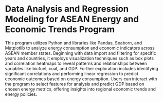 # Data Analysis and Regression Modeling for ASEAN Energy and Economic Trends Program
This program utilizes Python and libraries like Pandas, Seaborn, and Matplotlib to analyze energy consumption and economic indicators across ASEAN member states. Beginning with data import and filtering for specific years and countries, it employs visualization techniques such as box plots and correlation heatmaps to reveal patterns and relationships between variables like biofuel, coal, and GDP. Further exploration includes identifying significant correlations and performing linear regression to predict economic outcomes based on energy consumption. Users can interact with the program to select features for analysis and predict GDP based on chosen energy metrics, offering insights into regional economic trends and energy policies.
